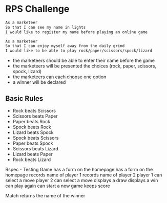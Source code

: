 # RPS Challenge

```sh
As a marketeer
So that I can see my name in lights
I would like to register my name before playing an online game

As a marketeer
So that I can enjoy myself away from the daily grind
I would like to be able to play rock/paper/scissors/spock/lizard
```

- the marketeers should be able to enter their name before the game
- the marketeers will be presented the choices (rock, paper, scissors, spock, lizard)
- the marketeers can each choose one option
- a winner will be declared


## Basic Rules

- Rock beats Scissors
- Scissors beats Paper
- Paper beats Rock
- Spock beats Rock
- Lizard beats Spock
- Spock beats Scissors
- Paper beats Spock
- Scissors beats Lizard
- Lizard beats Paper
- Rock beats Lizard

Rspec -
Testing Game
  has a form on the homepage
  has a form on the homepage
  records name of player 1
  records name of player 2
  player 1 can select a move
  player 2 can select a move
  displays a draw
  displays a win
  can play again
  can start a new game
  keeps score

Match
  returns the name of the winner
